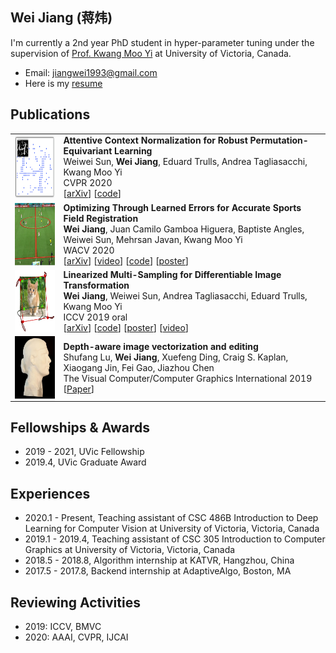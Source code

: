 ## Wei Jiang (蒋炜)

I'm currently a 2nd year PhD student in hyper-parameter tuning under the supervision of [Prof. Kwang Moo Yi](https://vision.uvic.ca/people/kmyi/) at University of Victoria, Canada.

* Email: jiangwei1993@gmail.com
* Here is my [resume](./pdfs/jw_resume.pdf)

## Publications

|                                                              |                                                              |
| :----------------------------------------------------------- | ------------------------------------------------------------ |
| <img style="float: left;" src="./figs/acne.png" height="100"> | **Attentive Context Normalization for Robust Permutation-Equivariant Learning**<br />Weiwei Sun, **Wei Jiang**, Eduard Trulls, Andrea Tagliasacchi, Kwang Moo Yi<br />CVPR 2020<br />[[arXiv](https://arxiv.org/abs/1907.02545)] [[code](https://github.com/vcg-uvic/acne)]|
| <img style="float: left;" src="./figs/sportsfield.png" height="100"> | **Optimizing Through Learned Errors for Accurate Sports Field Registration**<br />**Wei Jiang**, Juan Camilo Gamboa Higuera, Baptiste Angles, Weiwei Sun, Mehrsan Javan, Kwang Moo Yi<br />WACV 2020<br />[[arXiv](https://arxiv.org/abs/1909.08034)] [[video](./vids/sportsfield/README.html)] [[code](https://github.com/vcg-uvic/sportsfield_release)] [[poster](./pdfs/sportsfield_poster.pdf)]|
| <img style="float: left;" src="./figs/linearized.png" height="100"> | **Linearized Multi-Sampling for Differentiable Image Transformation**<br />**Wei Jiang**, Weiwei Sun, Andrea Tagliasacchi, Eduard Trulls, Kwang Moo Yi<br />ICCV 2019 oral<br />[[arXiv](https://arxiv.org/abs/1901.07124/)] [[code](https://github.com/vcg-uvic/linearized_multisampling_release)] [[poster](./pdfs/iccv_2019_poster.pdf)] [[video](https://youtu.be/qUu1076IMWo?t=2299)] |
| <img style="float: left;" src="./figs/diffusion_curves.png" height="100"> | **Depth-aware image vectorization and editing**<br />Shufang Lu, **Wei Jiang**, Xuefeng Ding, Craig S. Kaplan, Xiaogang Jin, Fei Gao, Jiazhou Chen<br />The Visual Computer/Computer Graphics International 2019<br />[[Paper](https://link.springer.com/article/10.1007%2Fs00371-019-01671-0)] |

## Fellowships & Awards

* 2019 - 2021, UVic Fellowship
* 2019.4, UVic Graduate Award

## Experiences

* 2020.1 - Present, Teaching assistant of CSC 486B Introduction to Deep Learning for Computer Vision at University of Victoria, Victoria, Canada
* 2019.1 - 2019.4, Teaching assistant of CSC 305 Introduction to Computer Graphics at University of Victoria, Victoria, Canada
* 2018.5 - 2018.8, Algorithm internship at KATVR, Hangzhou, China
* 2017.5 - 2017.8, Backend internship at AdaptiveAlgo, Boston, MA


## Reviewing Activities

- 2019: ICCV, BMVC
- 2020: AAAI, CVPR, IJCAI
